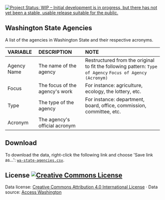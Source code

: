 
<a href="http://www.repostatus.org/#active"><img src="http://www.repostatus.org/badges/latest/active.svg" alt="Project Status: WIP – Initial development is in progress, but there has not yet been a stable, usable release suitable for the public." /></a>

Washington State Agencies
-------------------------

A list of the agencies in Washington State and their respective acronyms.

| VARIABLE    | DESCRIPTION                    | NOTE                                                                                                        |
|:------------|:-------------------------------|:------------------------------------------------------------------------------------------------------------|
| Agency Name | The name of the agency         | Restructured from the original to fit the following pattern: `Type of Agency` `Focus of Agency` `(Acronym)` |
| Focus       | The focus of the agency's work | For instance: agriculture, ecology, the lottery, etc.                                                       |
| Type        | The type of the agency         | For instance: department, board, office, commission, committee, etc.                                        |
| Acronym     | The agency's official acronym  |                                                                                                             |

Download
--------

To download the data, right-click the following link and choose 'Save link as...': [`wa-state-agencies.csv`](https://raw.githubusercontent.com/tiernanmartin/datasets/master/wa-state-agencies/data/wa-state-agencies.csv).

License <a rel="license" href="http://creativecommons.org/licenses/by/4.0/"><img alt="Creative Commons License" style="border-width:0" src="https://i.creativecommons.org/l/by/4.0/80x15.png" /></a>
----------------------------------------------------------------------------------------------------------------------------------------------------------------------------------------------------

Data license: [Creative Commons Attribution 4.0 International License](http://creativecommons.org/licenses/by/4.0/) · Data source: [Access Washington](https://access.wa.gov/agency.html)
